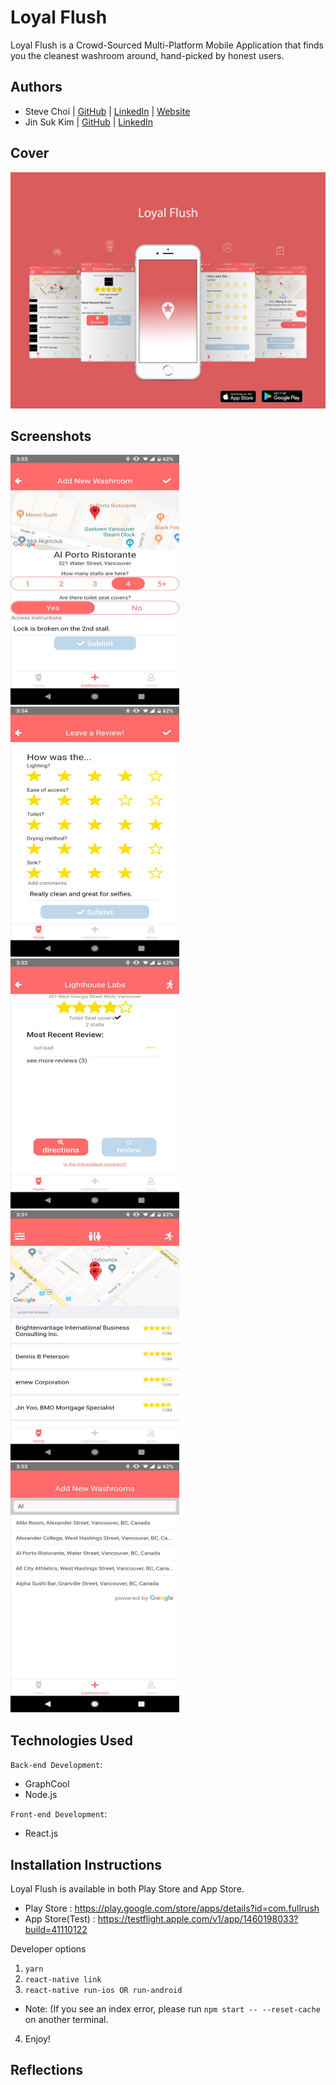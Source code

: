 # Loyal Flush

Loyal Flush is a Crowd-Sourced Multi-Platform Mobile Application that finds you the cleanest washroom around, hand-picked by honest users.

## Authors

- Steve Choi | [GitHub](https://github.com/stevechoiio) | [LinkedIn](https://www.linkedin.com/in/stevechoi93/) | [Website](https://choisteve.com)
- Jin Suk Kim | [GitHub](https://github.com/jinsukkim94) | [LinkedIn](https://www.linkedin.com/in/jinsukkim94//)

## Cover

![Screenshot](./client/js/assets/screenshots/ad_1.jpg)

## Screenshots

<img src="./client/js/assets/screenshots/screenshot1.png" width="270" height="400">
<img src="./client/js/assets/screenshots/screenshot2.png" width="270" height="400">
<img src="./client/js/assets/screenshots/screenshot3.png" width="270" height="400">
<img src="./client/js/assets/screenshots/screenshot4.png" width="270" height="400">
<img src="./client/js/assets/screenshots/screenshot5.png" width="270" height="400">

## Technologies Used

`Back-end Development`:

- GraphCool
- Node.js

`Front-end Development`:

- React.js

## Installation Instructions
Loyal Flush is available in both Play Store and App Store.

- Play Store : https://play.google.com/store/apps/details?id=com.fullrush
- App Store(Test) : https://testflight.apple.com/v1/app/1460198033?build=41110122

Developer options

1. ```yarn```
2. ```react-native link```
3. ```react-native run-ios OR run-android```

- Note: (If you see an index error, please run ```npm start -- --reset-cache``` on another terminal.

4. Enjoy!

## Reflections
